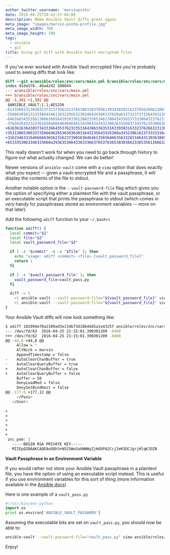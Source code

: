 ```yaml
---
author_twitter_username: 'marvinpinto'
date: 2016-04-25T20:43:57-04:00
description: Make Ansible Vault diffs great again
meta_image: "images/marvin-pinto-profile.jpg"
meta_image_width: 700
meta_image_height: 700
tags:
  - ansible
  - git
title: Using git diff with Ansible Vault encrypted files
---
```


If you've ever worked with Ansible Vault encrypted files you're probably used
to seeing diffs that look like:

``` diff
diff --git a/ansible/roles/znc/vars/main.yml b/ansible/roles/znc/vars/main.yml
index d1da576..46a4242 100644
--- a/ansible/roles/znc/vars/main.yml
+++ b/ansible/roles/znc/vars/main.yml
@@ -1,391 +1,392 @@
 $ANSIBLE_VAULT;1.1;AES256
-61333665313838323731373562313765306338376561393438303162376562666138613739333439
-3566636561313336643461393235653236346434366137620a633732373732643032383239323639
-64616634353561306636656439393361306233653462306434356537333064323762313632326664
-3761626432323361650a666464666461343964343432386263356637393762353866306264653632
+61636163643037343336643537623235316438633635316339383163323762663231363137656535
+3531386538633735666462653630363031643235643335360a343238616237333331643461373764
+31623463316466666365623162373965636464613565646635633265346431303638653565323935
+6533353063346333660a393635366433633366376537636538303662336535613666326331386464
```

This really doesn't work for when you need to go back through history to figure
out what actually changed. We can do better!

Newer versions of `ansible-vault` come with a `view` option that does exactly
what you expect -- given a vault-encrypted file and a passphrase, it will
display the contents of the file to stdout.

Another notable option is the `--vault-password-file` flag which gives you the
option of specifying either a plaintext file with the vault passphrase, or an
executable script that prints the passphrase to stdout (which comes in _very_
handy for passphrases stored as environment variables -- more on that
later).

Add the following `adiff` function to your `~/.bashrc`

``` bash
function adiff() {
  local commit="$1"
  local file="$2"
  local vault_password_file="$3"

  if [ -z "$commit" -o -z "$file" ]; then
    echo "usage: adiff <commit> <file> [vault_password_file]"
    return 1
  fi

  if [ -z "$vault_password_file" ]; then
    vault_password_file=vault_pass.py
  fi

  diff -u \
    <( ansible-vault --vault-password-file="${vault_password_file}" view <( git show "${commit}^":"${file}" )) \
    <( ansible-vault --vault-password-file="${vault_password_file}" view <( git show "${commit}":"${file}" ))
}
```

Your Ansible Vault diffs will now look something like:

``` bash
$ adiff 102094e70a2189ad3e134b73d18b4dd5a1e4325f ansible/roles/znc/vars/main.yml ansible/vault_pass.txt
--- /dev/fd/63  2016-04-25 21:15:01.390301209 -0400
+++ /dev/fd/62  2016-04-25 21:15:01.390301209 -0400
@@ -44,8 +44,8 @@
     Allow = *
     AltNick = marvin
     AppendTimestamp = false
-    AutoClearChanBuffer = true
-    AutoClearQueryBuffer = true
+    AutoClearChanBuffer = false
+    AutoClearQueryBuffer = false
     Buffer = 50
     DenyLoadMod = false
     DenySetBindHost = false
@@ -177,6 +177,12 @@
     </Pass>
   </User>
 
+
+
+
+
+
+
 znc_pem: |
   -----BEGIN RSA PRIVATE KEY-----
   MIIEpQIBAAKCAQEAoOQh3+N52SWwSa6WWWyZjHdUPA2Ccj2eK5DCJgrjHlqKJDZN
```

**Vault Passphrase in an Environment Variable**

If you would rather not store your Ansible Vault passphrase in a plaintext
file, you have the option of using an executable script instead. This is useful
if you use environment variables for this sort of thing (more information
available in the [Ansible
docs](http://docs.ansible.com/ansible/playbooks_vault.html#running-a-playbook-with-vault))

Here is one example of a `vault_pass.py`

``` python
#!/usr/bin/env python
import os
print os.environ['ANSIBLE_VAULT_PASSWORD']
```

Assuming the executable bits are set on `vault_pass.py`, you should now be able
to:

``` bash
ansible-vault --vault-password-file="vault_pass.py" view ansible/roles/znc/vars/main.yml
```

Enjoy!
